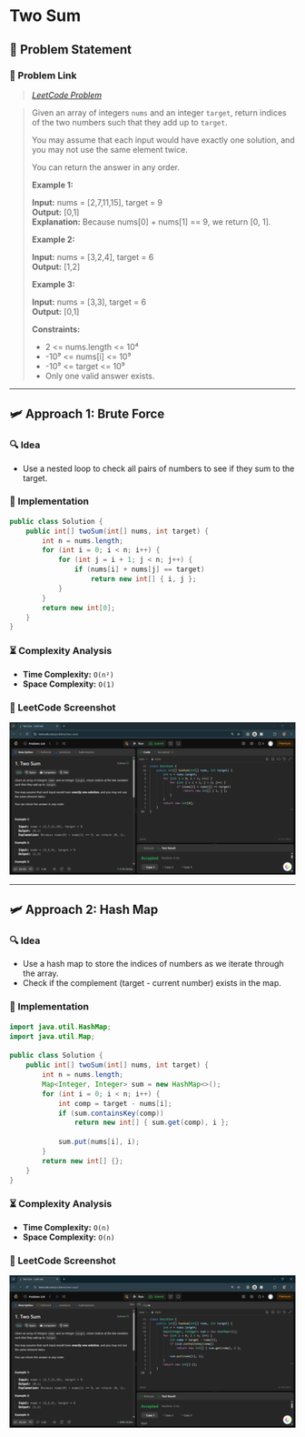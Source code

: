 # Two Sum

## 📝 Problem Statement

### 🔗 Problem Link

> *[LeetCode Problem](https://leetcode.com/problems/two-sum/description/)*

> Given an array of integers `nums` and an integer `target`, return indices of the two numbers such that they add up to `target`.
>
> You may assume that each input would have exactly one solution, and you may not use the same element twice.
>
> You can return the answer in any order.
>
> **Example 1:**
>
> **Input:** nums = [2,7,11,15], target = 9  
> **Output:** [0,1]  
> **Explanation:** Because nums[0] + nums[1] == 9, we return [0, 1].
>
> **Example 2:**
>
> **Input:** nums = [3,2,4], target = 6  
> **Output:** [1,2]  
>
> **Example 3:**
>
> **Input:** nums = [3,3], target = 6  
> **Output:** [0,1]  
>
> **Constraints:**
>
> - 2 <= nums.length <= 10⁴  
> - -10⁹ <= nums[i] <= 10⁹  
> - -10⁹ <= target <= 10⁹  
> - Only one valid answer exists.  

---

## 🛩️ Approach 1: Brute Force

### 🔍 Idea

- Use a nested loop to check all pairs of numbers to see if they sum to the target.

### 🚀 Implementation

```java
public class Solution {
    public int[] twoSum(int[] nums, int target) {
        int n = nums.length;
        for (int i = 0; i < n; i++) {
            for (int j = i + 1; j < n; j++) {
                if (nums[i] + nums[j] == target)
                    return new int[] { i, j };
            }
        }
        return new int[0];
    }
}
```

### ⏳ Complexity Analysis

- **Time Complexity:** `O(n²)`
- **Space Complexity:** `O(1)`

### 📸 LeetCode Screenshot
![Accepted Submission](Screenshots/4.1.png)

---

## 🛩️ Approach 2: Hash Map

### 🔍 Idea

- Use a hash map to store the indices of numbers as we iterate through the array.
- Check if the complement (target - current number) exists in the map.

### 🚀 Implementation

```java
import java.util.HashMap;
import java.util.Map;

public class Solution {
    public int[] twoSum(int[] nums, int target) {
        int n = nums.length;
        Map<Integer, Integer> sum = new HashMap<>();
        for (int i = 0; i < n; i++) {
            int comp = target - nums[i];
            if (sum.containsKey(comp))
                return new int[] { sum.get(comp), i };

            sum.put(nums[i], i);
        }
        return new int[] {};
    }
}
```

### ⏳ Complexity Analysis

- **Time Complexity:** `O(n)`
- **Space Complexity:** `O(n)`

### 📸 LeetCode Screenshot
![Accepted Submission](Screenshots/4.2.png)

